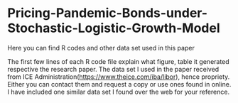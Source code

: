 # Pricing-Pandemic-Bonds-under-Stochastic-Logistic-Growth-Model
Here you can find R codes and other data set used in this paper

The first few lines of each R code file explain what figure, table it generated respective the research paper.
The data set I used in the paper received from ICE Administration(https://www.theice.com/iba/libor), hence propriety. Either you can contact them and request a copy or 
use ones found in online. I have included one similar data set I found over the web for your reference. 
